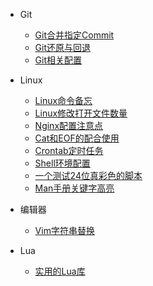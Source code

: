 - Git
  - [Git合并指定Commit](Git/Git合并指定commit.md)
  - [Git还原与回退](Git/Git还原与回退.md)
  - [Git相关配置](Git/Git相关配置.md)

- Linux
  - [Linux命令备忘](Linux/Linux命令备忘.md)
  - [Linux修改打开文件数量](Linux/Linux修改打开文件数量.md)
  - [Nginx配置注意点](Linux/Nginx配置注意点.md)
  - [Cat和EOF的配合使用](Linux/cat和EOF的配合使用.md)
  - [Crontab定时任务](Linux/crontab定时任务.md)
  - [Shell环境配置](Linux/shell环境配置.md)
  - [一个测试24位真彩色的脚本](Linux/一个测试24位真彩色的脚本.md)
  - [Man手册关键字高亮](Linux/Man手册关键字高亮.md)

- 编辑器
  - [Vim字符串替换](编辑器/Vim字符串替换.md)

- Lua
  - [实用的Lua库](Lua/实用的Lua库.md)